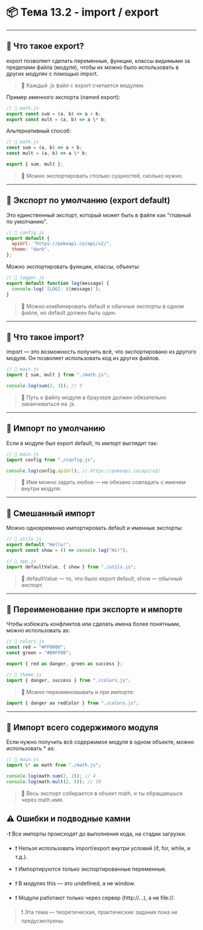 # 📦 Тема 13.2 - import / export

---

## 🔹 Что такое export?

export позволяет сделать переменные, функции, классы видимыми за пределами файла (модуля), чтобы их можно было использовать в других модулях с помощью import.

> 📌 Каждый .js файл с export считается модулем.

Пример именного экспорта (named export):

```javascript
// 📄 math.js
export const sum = (a, b) => a + b;
export const mult = (a, b) => a \* b;
```

Альтернативный способ:

```javascript
// 📄 math.js
const sum = (a, b) => a + b;
const mult = (a, b) => a \* b;

export { sum, mult };
```

> 📌 Можно экспортировать столько сущностей, сколько нужно.

---

## 🔹 Экспорт по умолчанию (export default)

Это единственный экспорт, который может быть в файле как "главный по умолчанию".

```javascript
// 📄 config.js
export default {
  apiUrl: "https://pokeapi.co/api/v2/",
  theme: "dark",
};
```

Можно экспортировать функции, классы, объекты:

```javascript
// 📄 logger.js
export default function log(message) {
  console.log(`[LOG]: ${message}`);
}
```

> 📌 Можно комбинировать default и обычные экспорты в одном файле, но default должен быть один.

---

## 🔹 Что такое import?

import — это возможность получить всё, что экспортировано из другого модуля. Он позволяет использовать код из других файлов.

```javascript
// 📄 main.js
import { sum, mult } from "./math.js";

console.log(sum(2, 3)); // 5
```

> 📌 Путь к файлу модуля в браузере должен обязательно заканчиваться на .js.

---

## 🔹 Импорт по умолчанию

Если в модуле был export default, то импорт выглядит так:

```javascript
// 📄 main.js
import config from "./config.js";

console.log(config.apiUrl); // https://pokeapi.co/api/v2/
```

> 📌 Имя можно задать любое — не обязано совпадать с именем внутри модуля.

---

## 🔹 Смешанный импорт

Можно одновременно импортировать default и именные экспорты:

```javascript
// 📄 utils.js
export default "Hello!";
export const show = () => console.log("Hi!");
```

```javascript
// 📄 app.js
import defaultValue, { show } from "./utils.js";
```

> 📌 defaultValue — то, что было export default, show — обычный экспорт.

---

## 🔹 Переименование при экспорте и импорте

Чтобы избежать конфликтов или сделать имена более понятными, можно использовать as:

```javascript
// 📄 colors.js
const red = "#FF0000";
const green = "#00FF00";

export { red as danger, green as success };
```

```javascript
// 📄 theme.js
import { danger, success } from "./colors.js";
```

> 📌 Можно переименовывать и при импорте:

```javascript
import { danger as redColor } from "./colors.js";
```

---

## 🔹 Импорт всего содержимого модуля

Если нужно получить всё содержимое модуля в одном объекте, можно использовать \* as:

```javascript
// 📄 main.js
import \* as math from "./math.js";

console.log(math.sum(2, 2)); // 4
console.log(math.mult(2, 5)); // 10
```

> 📌 Весь экспорт собирается в объект math, и ты обращаешься через math.имя.

## ⚠️ Ошибки и подводные камни

-❗ Все импорты происходят до выполнения кода, на стадии загрузки.

- ❗ Нельзя использовать import/export внутри условий (if, for, while, и т.д.).

- ❗ Импортируются только экспортированные переменные.

- ❗ В модулях this — это undefined, а не window.

- ❗ Модули работают только через сервер (http://...), а не file://.

> ❗ Эта тема — теоретическая, практические задания пока не предусмотрены.

